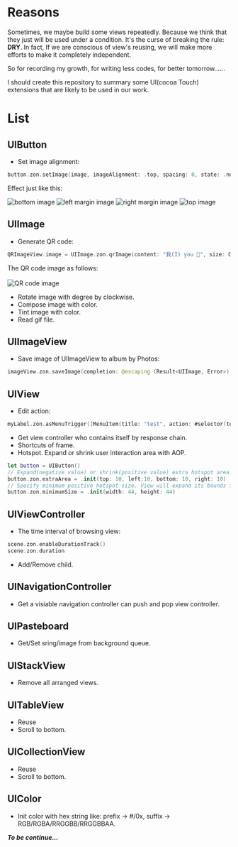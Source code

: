 # Reasons

Sometimes, we maybe build some views repeatedly. Because we think that they just will be used under a condition. It's the curse
of breaking the rule: <b>DRY</b>. In fact, If we are conscious of view's reusing, we will make more efforts to make it
completely independent.

So for recording my growth, for writing less codes, for better tomorrow......

I should create this repository to summary some UI(cocoa Touch) extensions that are likely to be used in our work.

# List

## UIButton

- Set image alignment:

```swift
button.zon.setImage(image, imageAlignment: .top, spacing: 0, state: .normal)
```

Effect just like this:

![bottom image](https://github.com/ZeroOnet/ZExtensions/blob/master/ZExtensions/Display/bottom.png)
![left margin image](https://github.com/ZeroOnet/ZExtensions/blob/master/ZExtensions/Display/leftMargin.png)
![right margin image](https://github.com/ZeroOnet/ZExtensions/blob/master/ZExtensions/Display/rightMargin.png)
![top image](https://github.com/ZeroOnet/ZExtensions/blob/master/ZExtensions/Display/top.png)

## UIImage

- Generate QR code:

```swift
QRImageView.image = UIImage.zon.qrImage(content: "我(I) you 🤣", size: CGSize(width: 200, height: 200))
```

The QR code image as follows:<br></br>
![QR code image](https://github.com/ZeroOnet/ZExtensions/blob/master/ZExtensions/Display/QRCode.png)

- Rotate image with degree by clockwise.
- Compose image with color.
- Tint image with color.
- Read gif file.

## UIImageView

- Save image of UIImageView to album by Photos:

```swift
imageView.zon.saveImage(completion: @escaping (Result<UIImage, Error>) -> Void)
```

## UIView

- Edit action:

```swift
myLabel.zon.asMenuTrigger([MenuItem(title: "test", action: #selector(testAction))])
```

- Get view controller who contains itself by response chain.
- Shortcuts of frame.
- Hotspot. Expand or shrink user interaction area with AOP.
```swift
let button = UIButton()
// Expand(negative value) or shrink(positive value) extra hotspot area.
button.zon.extraArea = .init(top: 10, left:10, bottom: 10, right: 10)
// Specify minimum positive hotspot size. View will expand its bounds for Hit-Test equally to fit it.
button.zon.minimumSize = .init(width: 44, height: 44)
```

## UIViewController

- The time interval of browsing view:

```swift
scene.zon.enableDurationTrack()
scene.zon.duration
```

- Add/Remove child.

## UINavigationController

- Get a visiable navigation controller can push and pop view controller.

## UIPasteboard

- Get/Set sring/image from background queue.

## UIStackView

- Remove all arranged views.

## UITableView

- Reuse
- Scroll to bottom.

## UICollectionView

- Reuse
- Scroll to bottom.

## UIColor

- Init color with hex string like: prefix -> #/0x, suffix -> RGB/RGBA/RRGGBB/RRGGBBAA.

<i><b>To be continue...</b></i>
